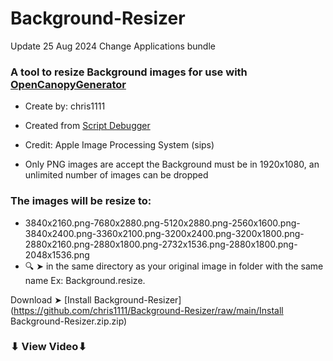 # Background-Resizer
Update 25 Aug 2024 Change Applications bundle

### A tool to resize Background images for use with [OpenCanopyGenerator](https://github.com/chris1111/OpenCanopy-Generator)

- Create by: chris1111
- Created from [Script Debugger](https://latenightsw.com/)
- Credit: Apple Image Processing System (sips)

- Only PNG images are accept the Background must be in 1920x1080, an unlimited number of images can be dropped

### The images will be resize to:

- 3840x2160.png-7680x2880.png-5120x2880.png-2560x1600.png-3840x2400.png-3360x2100.png-3200x2400.png-3200x1800.png-2880x2160.png-2880x1800.png-2732x1536.png-2880x1800.png-2048x1536.png 
- 🔍 ➤ in the same directory as your original image in folder with the same name Ex: Background.resize.

Download ➤ [Install Background-Resizer](https://github.com/chris1111/Background-Resizer/raw/main/Install Background-Resizer.zip.zip)


### ⬇︎ View Video⬇︎



